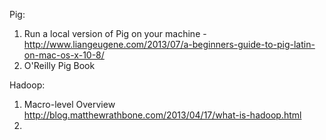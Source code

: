 Pig:

1. Run a local version of Pig on your machine - http://www.liangeugene.com/2013/07/a-beginners-guide-to-pig-latin-on-mac-os-x-10-8/
2. O'Reilly Pig Book

Hadoop:
1. Macro-level Overview http://blog.matthewrathbone.com/2013/04/17/what-is-hadoop.html
2. 
